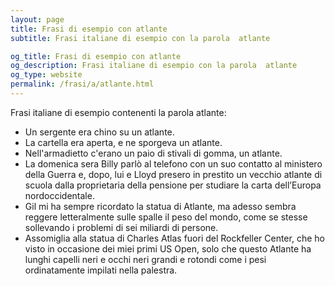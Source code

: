 ```yaml
---
layout: page
title: Frasi di esempio con atlante 
subtitle: Frasi italiane di esempio con la parola  atlante

og_title: Frasi di esempio con atlante 
og_description: Frasi italiane di esempio con la parola  atlante
og_type: website
permalink: /frasi/a/atlante.html
---
```


Frasi italiane di esempio contenenti la parola atlante:


- Un sergente era chino su un atlante.
- La cartella era aperta, e ne sporgeva un atlante.
- Nell'armadietto c'erano un paio di stivali di gomma, un atlante.
- La domenica sera Billy parlò al telefono con un suo contatto al ministero della Guerra e, dopo, lui e Lloyd presero in prestito un vecchio atlante di scuola dalla proprietaria della pensione per studiare la carta dell’Europa nordoccidentale.
- Gil mi ha sempre ricordato la statua di Atlante, ma adesso sembra reggere letteralmente sulle spalle il peso del mondo, come se stesse sollevando i problemi di sei miliardi di persone.
- Assomiglia alla statua di Charles Atlas fuori del Rockfeller Center, che ho visto in occasione dei miei primi US Open, solo che questo Atlante ha lunghi capelli neri e occhi neri grandi e rotondi come i pesi ordinatamente impilati nella palestra.
